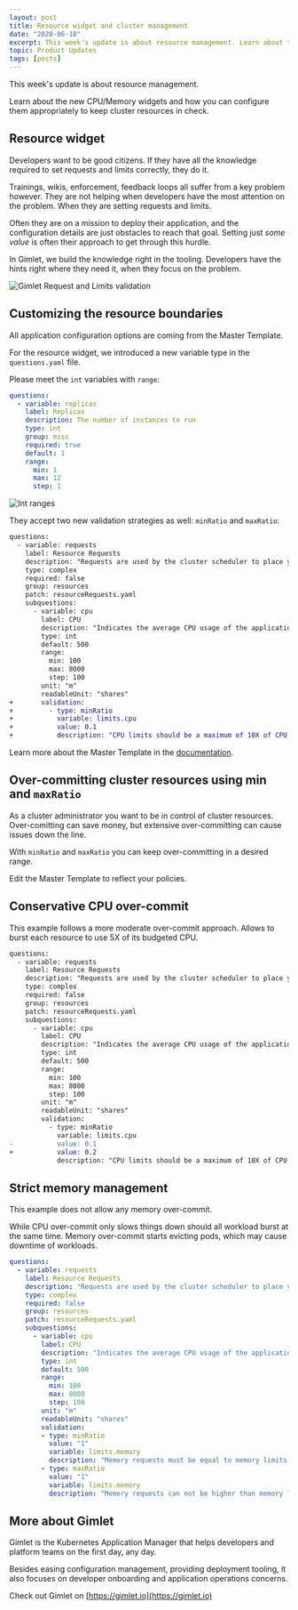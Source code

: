 ```yaml
---
layout: post
title: Resource widget and cluster management
date: "2020-06-18"
excerpt: This week's update is about resource management. Learn about the new CPU/Memory widgets and how you can configure them appropriately to keep cluster resources in check.
topic: Product Updates
tags: [posts]
---
```


This week's update is about resource management.

Learn about the new CPU/Memory widgets and how you can configure them appropriately to keep cluster resources in check.

## Resource widget

Developers want to be good citizens. If they have all the knowledge required to set requests and limits correctly, they do it.

Trainings, wikis, enforcement, feedback loops all suffer from a key problem however. They are not helping when developers have the most attention on the problem. When they are setting requests and limits.

Often they are on a mission to deploy their application, and the configuration details are just obstacles to reach that goal.
Setting just *some value* is often their approach to get through this hurdle.

In Gimlet, we build the knowledge right in the tooling. Developers have the hints right where they need it, when they focus on the problem.

![Gimlet Request and Limits validation](/validation.png)

## Customizing the resource boundaries

All application configuration options are coming from the Master Template.

For the resource widget, we introduced a new variable type in the `questions.yaml` file.

Please meet the `int` variables with `range`:

```yaml
questions:
  - variable: replicas
    label: Replicas
    description: The number of instances to run
    type: int
    group: misc
    required: true
    default: 1
    range:
      min: 1
      max: 12
      step: 1
```

![Int ranges](/replicas.png)

They accept two new validation strategies as well: `minRatio` and `maxRatio`:

```diff
questions:
  - variable: requests
    label: Resource Requests
    description: "Requests are used by the cluster scheduler to place your workload on the best suiting server node."
    type: complex
    required: false
    group: resources
    patch: resourceRequests.yaml
    subquestions:
      - variable: cpu
        label: CPU
        description: "Indicates the average CPU usage of the application. 1000 CPU shares = 1 CPU core"
        type: int
        default: 500
        range:
          min: 100
          max: 8000
          step: 100
        unit: "m"
        readableUnit: "shares"
+       validation:
+         - type: minRatio
+           variable: limits.cpu
+           value: 0.1
+           description: "CPU limits should be a maximum of 10X of CPU requests. We are over-provisioning our cluster on purpose, but anything over 10X could hurt uptime. Please adjust your request or limit."
```

Learn more about the Master Template in the [documentation](https://docs.gimlet.io/setup/master-template/#int-variables-with-a-range-of-values).

## Over-committing cluster resources using min and `maxRatio`

As a cluster administrator you want to be in control of cluster resources. Over-comitting can save money, but extensive over-committing can cause issues down the line.

With `minRatio` and `maxRatio` you can keep over-committing in a desired range.

Edit the Master Template to reflect your policies.

## Conservative CPU over-commit

This example follows a more moderate over-commit approach. Allows to burst each resource to use 5X of its budgeted CPU.

```diff
questions:
  - variable: requests
    label: Resource Requests
    description: "Requests are used by the cluster scheduler to place your workload on the best suiting server node."
    type: complex
    required: false
    group: resources
    patch: resourceRequests.yaml
    subquestions:
      - variable: cpu
        label: CPU
        description: "Indicates the average CPU usage of the application. 1000 CPU shares = 1 CPU core"
        type: int
        default: 500
        range:
          min: 100
          max: 8000
          step: 100
        unit: "m"
        readableUnit: "shares"
        validation:
          - type: minRatio
            variable: limits.cpu
-           value: 0.1
+           value: 0.2
            description: "CPU limits should be a maximum of 10X of CPU requests. We are over-provisioning our cluster on purpose, but anything over 10X could hurt uptime. Please adjust your request or limit."
```

## Strict memory management

This example does not allow any memory over-commit.

While CPU over-commit only slows things down should all workload burst at the same time.
Memory over-commit starts evicting pods, which may cause downtime of workloads.

```yaml
questions:
  - variable: requests
    label: Resource Requests
    description: "Requests are used by the cluster scheduler to place your workload on the best suiting server node."
    type: complex
    required: false
    group: resources
    patch: resourceRequests.yaml
    subquestions:
      - variable: cpu
        label: CPU
        description: "Indicates the average CPU usage of the application. 1000 CPU shares = 1 CPU core"
        type: int
        default: 500
        range:
          min: 100
          max: 8000
          step: 100
        unit: "m"
        readableUnit: "shares"
        validation:
        - type: minRatio
          value: "1"
          variable: limits.memory
          description: "Memory requests must be equal to memory limits. We don't allow memory over-commit in our cluster to prevent out of memory errors. Please adjust your request or limit."
        - type: maxRatio
          value: "1"
          variable: limits.memory
          description: "Memory requests can not be higher than memory limits. Please adjust your request or limit."
```

## More about Gimlet

Gimlet is the Kubernetes Application Manager that helps developers and platform teams on the first day, any day.

Besides easing configuration management, providing deployment tooling, it also focuses on developer onboarding and application operations concerns.

Check out Gimlet on [https://gimlet.io](https://gimlet.io)